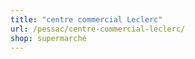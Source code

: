 ```yaml
---
title: "centre commercial Leclerc"
url: /pessac/centre-commercial-leclerc/
shop: supermarché
---
```

